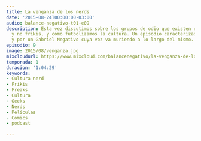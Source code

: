 ```yaml
---
title: La venganza de los nerds
date: '2015-08-24T00:00:00-03:00'
audio: balance-negativo-t01-e09
description: Esta vez discutimos sobre los grupos de odio que existen entre frikis
  y no frikis, y cómo futbolizamos la cultura. Un episodio caracterizado por la polémica
  y por un Gabriel Negativo cuya voz va muriendo a lo largo del mismo.
episodio: 9
image: 2015/08/venganza.jpg
mixcloudurl: https://www.mixcloud.com/balancenegativo/la-venganza-de-los-nerds-t01-e09/
temporada: 1
duracion: '1:04:29'
keywords:
- Cultura nerd
- Frikis
- Freaks
- Cultura
- Geeks
- Nerds
- Películas
- Comics
- podcast

---
```

